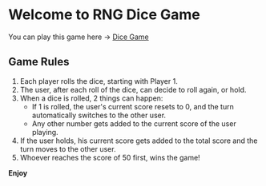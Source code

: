 # Welcome to RNG Dice Game

You can play this game here -> [Dice Game](https://vijayyevatkar.github.io/rng-dice-game/)

## Game Rules

1. Each player rolls the dice, starting with Player 1.
2. The user, after each roll of the dice, can decide to roll again, or hold.
3. When a dice is rolled, 2 things can happen:
   - If 1 is rolled, the user's current score resets to 0, and the turn automatically switches to the other user.
   - Any other number gets added to the current score of the user playing.
4. If the user holds, his current score gets added to the total score and the turn moves to the other user.
5. Whoever reaches the score of 50 first, wins the game!

**Enjoy**
